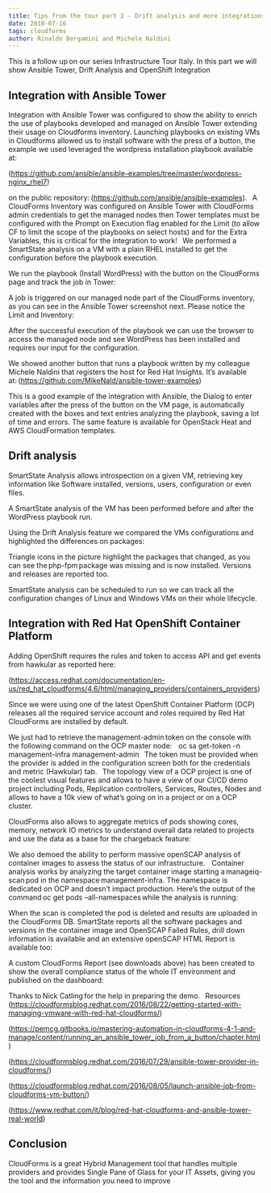 ```yaml
---
title: Tips from the tour part 2 - Drift analysis and more integrations 
date: 2018-07-16
tags: cloudforms
author: Rinaldo Bergamini and Michele Naldini
---
```


This is a follow up on our series Infrastructure Tour Italy. In this part we will show Ansible Tower, Drift Analysis and OpenShift Integration

## Integration with Ansible Tower ##

Integration with Ansible Tower was configured to show the ability to enrich the use of playbooks developed and managed on Ansible Tower extending their usage on Cloudforms inventory. Launching playbooks on existing VMs in Cloudforms allowed us to install software with the press of a button, the example we used leveraged the wordpress installation playbook available at:

(<https://github.com/ansible/ansible-examples/tree/master/wordpress-nginx_rhel7>)

on the public repository: (<https://github.com/ansible/ansible-examples>).
  
A CloudForms Inventory was configured on Ansible Tower with CloudForms admin credentials to get the managed nodes then Tower templates must be configured with the Prompt on Execution flag enabled for the Limit (to allow CF to limit the scope of the playbooks on select hosts) and for the Extra Variables, this is critical for the integration to work!
  
We performed a SmartState analysis on a VM with a plain RHEL installed to get the configuration before the playbook execution.

We run the playbook (Install WordPress) with the button on the CloudForms page and track the job in Tower:

A job is triggered on our managed node part of the CloudForms inventory, as you can see in the Ansible Tower screenshot next. Please notice the Limit and Inventory:

After the successful execution of the playbook we can use the browser to access the managed node and see WordPress has been installed and requires our input for the configuration.

We showed another button that runs a playbook written by my colleague Michele Naldini that registers the host for Red Hat Insights. It’s available at: (<https://github.com/MikeNald/ansible-tower-examples>)

This is a good example of the integration with Ansible, the Dialog to enter variables after the press of the button on the VM page, is automatically created with the boxes and text entries analyzing the playbook, saving a lot of time and errors. The same feature is available for OpenStack Heat and AWS CloudFormation templates.
  
## Drift analysis ##

SmartState Analysis allows introspection on a given VM, retrieving key information like Software installed, versions, users, configuration or even files.

A SmartState analysis of the VM has been performed before and after the WordPress playbook run.

Using the Drift Analysis feature we compared the VMs configurations and highlighted the differences on packages:

Triangle icons in the picture highlight the packages that changed, as you can see the php-fpm package was missing and is now installed. Versions and releases are reported too.

SmartState analysis can be scheduled to run so we can track all the configuration changes of Linux and Windows VMs on their whole lifecycle.

## Integration with Red Hat OpenShift Container Platform ##

Adding OpenShift requires the rules and token to access API and get events from hawkular as reported here:

(<https://access.redhat.com/documentation/en-us/red_hat_cloudforms/4.6/html/managing_providers/containers_providers>)

Since we were using one of the latest OpenShift Container Platform (OCP) releases all the required service account and roles required by Red Hat CloudForms are installed by default.

We just had to retrieve the management-admin token on the console with the following command on the OCP master node:  
  
oc sa get-token -n management-infra management-admin
  
The token must be provided when the provider is added in the configuration screen both for the credentials and metric (Hawkular) tab.
  
The topology view of a OCP project is one of the coolest visual features and allows to have a view of our CI/CD demo project including Pods, Replication controllers, Services, Routes, Nodes and allows to have a 10k view of what’s going on in a project or on a OCP cluster.

CloudForms also allows to aggregate metrics of pods showing cores, memory, network IO metrics to understand overall data related to projects and use the data as a base for the chargeback feature:

We also demoed the ability to perform massive openSCAP analysis of container images to assess the status of our infrastructure.  
  
Container analysis works by analyzing the target container image starting a manageiq-scan pod in the namespace management-infra. The namespace is dedicated on OCP and doesn’t impact production. Here’s the output of the command oc get pods –all-namespaces while the analysis is running:

When the scan is completed the pod is deleted and results are uploaded in the CloudForms DB. SmartState reports all the software packages and versions in the container image and OpenSCAP Failed Rules, drill down information is available and an extensive openSCAP HTML Report is available too:

A custom CloudForms Report (see downloads above) has been created to show the overall compliance status of the whole IT environment and published on the dashboard:

Thanks to Nick Catling for the help in preparing the demo.
  
Resources
(<https://cloudformsblog.redhat.com/2016/08/22/getting-started-with-managing-vmware-with-red-hat-cloudforms/>)

(<https://pemcg.gitbooks.io/mastering-automation-in-cloudforms-4-1-and-manage/content/running_an_ansible_tower_job_from_a_button/chapter.html>)

(<https://cloudformsblog.redhat.com/2016/07/29/ansible-tower-provider-in-cloudforms/>)

(<https://cloudformsblog.redhat.com/2016/08/05/launch-ansible-job-from-cloudforms-vm-button/>)

(<https://www.redhat.com/it/blog/red-hat-cloudforms-and-ansible-tower-real-world>)

## Conclusion ##

CloudForms is a great Hybrid Management tool that handles multiple providers and provides Single Pane of Glass for your IT Assets, giving you the tool and the information you need to improve  
